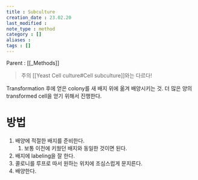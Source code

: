 ```yaml
---
title : Subculture
creation_date : 23.02.20
last_modified :
note_type : method
category : []
aliases : 
tags : []
---
```


Parent : [[_Methods]]

> 주의
> [[Yeast Cell culture#Cell subculture]]와는 다르다!

Transformation 후에 얻은 colony를 새 배지 위에 옮겨 배양시키는 것.
더 많은 양의 transformed cell을 얻기 위해서 진행한다.

# 방법

1. 배양에 적절한 배지를 준비한다.
	1. 보통 이전에 키웠던 배지와 동일한 것이면 된다.
2. 배지에 labeling을 잘 한다.
3. 콜로니를 루프로 따서 원하는 위치에 조심스럽게 문지른다.
4. 배양한다.